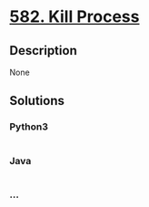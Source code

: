 # [582. Kill Process](https://leetcode.com/problems/kill-process)

## Description
None


## Solutions


### Python3

```python

```

### Java

```java

```

### ...
```

```

